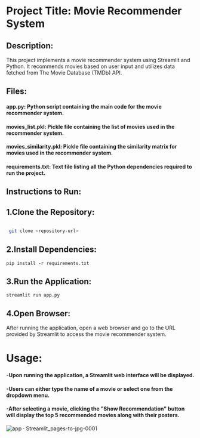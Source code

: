 # Project Title: Movie Recommender System

## Description:
This project implements a movie recommender system using Streamlit and Python. It recommends movies based on user input and utilizes data fetched from The Movie Database (TMDb) API.

## Files:
#### app.py: Python script containing the main code for the movie recommender system.
#### movies_list.pkl: Pickle file containing the list of movies used in the recommender system.
#### movies_similarity.pkl: Pickle file containing the similarity matrix for movies used in the recommender system.
#### requirements.txt: Text file listing all the Python dependencies required to run the project.

## Instructions to Run:

## 1.Clone the Repository:
```bash

 git clone <repository-url>

```

## 2.Install Dependencies:
```
pip install -r requirements.txt
```
## 3.Run the Application:
```
streamlit run app.py
```
## 4.Open Browser:
After running the application, open a web browser and go to the URL provided by Streamlit to access the movie recommender system.

# Usage:
#### -Upon running the application, a Streamlit web interface will be displayed.
#### -Users can either type the name of a movie or select one from the dropdown menu.
#### -After selecting a movie, clicking the "Show Recommendation" button will display the top 5 recommended movies along with their posters.

![app · Streamlit_pages-to-jpg-0001](https://github.com/Harshini-Menta/Movie-Recommender-/assets/132768467/3f7cf11a-091d-4466-bb33-b73153458d11)







